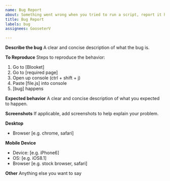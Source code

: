 ```yaml
---
name: Bug Report
about: Something went wrong when you tried to run a script, report it here.
title: Bug Report
labels: bug
assignees: GooseterV

---
```


**Describe the bug**
A clear and concise description of what the bug is.

**To Reproduce**
Steps to reproduce the behavior:
1. Go to [Blooket]
2. Go to [required page]
3. Open up console (ctrl + shift + j)
4. Paste [file.js] into console
5. [bug] happens


**Expected behavior**
A clear and concise description of what you expected to happen.

**Screenshots**
If applicable, add screenshots to help explain your problem.

**Desktop**
 - Browser [e.g. chrome, safari]

**Mobile Device**
 - Device: [e.g. iPhone6]
 - OS: [e.g. iOS8.1]
 - Browser [e.g. stock browser, safari]

**Other**
Anything else you want to say
